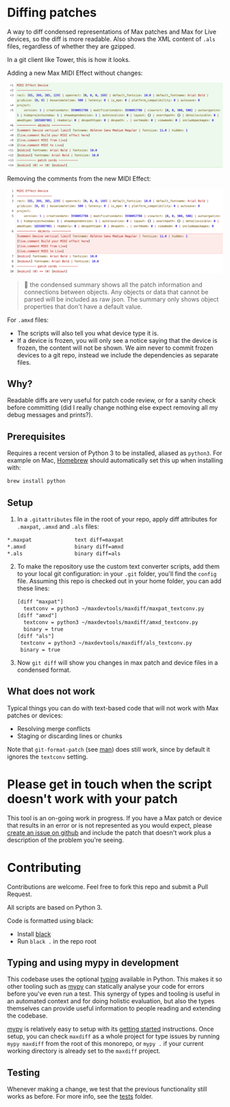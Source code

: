 # Diffing patches

A way to diff condensed representations of Max patches and Max for Live devices, so the diff is more readable. Also shows the XML content of `.als` files, regardless of whether they are gzipped.

In a git client like Tower, this is how it looks.

Adding a new Max MIDI Effect without changes:

![Adding](add-midi-effect.png)

Removing the comments from the new MIDI Effect:

![Removing](remove-comments.png)

> :pushpin: the condensed summary shows all the patch information and connections between objects. Any objects or data that cannot be parsed will be included as raw json. The summary only shows object properties that don't have a default value.

For `.amxd` files:
* The scripts will also tell you what device type it is. 
* If a device is frozen, you will only see a notice saying that the device is frozen, the content will not be shown. We aim never to commit frozen devices to a git repo, instead we include the dependencies as separate files.

## Why?

Readable diffs are very useful for patch code review, or for a sanity check before committing (did I really change nothing else expect removing all my debug messages and prints?).

## Prerequisites

Requires a recent version of Python 3 to be installed, aliased as `python3`. For example on Mac, [Homebrew](https://brew.sh/) should automatically set this up when installing with:

```bash
brew install python
```

## Setup

1. In a `.gitattributes` file in the root of your repo, apply diff attributes for `.maxpat`, `.amxd` and `.als` files:
```text
*.maxpat              text diff=maxpat
*.amxd                binary diff=amxd
*.als                 binary diff=als
```

2. To make the repository use the custom text converter scripts, add them to your local git configuration: in your `.git` folder, you'll find the `config` file. Assuming this repo is checked out in your home folder, you can add these lines:

   ```text
   [diff "maxpat"]
     textconv = python3 ~/maxdevtools/maxdiff/maxpat_textconv.py
   [diff "amxd"]
     textconv = python3 ~/maxdevtools/maxdiff/amxd_textconv.py
     binary = true
   [diff "als"]
    textconv = python3 ~/maxdevtools/maxdiff/als_textconv.py
    binary = true
   ```

3. Now `git diff` will show you changes in max patch and device files in a condensed format.

## What does not work

Typical things you can do with text-based code that will not work with Max patches or devices:
* Resolving merge conflicts
* Staging or discarding lines or chunks

Note that `git-format-patch` (see [man](https://git-scm.com/docs/git-format-patch)) does still work, since by default it ignores the `textconv` setting.

# Please get in touch when the script doesn't work with your patch

This tool is an on-going work in progress. If you have a Max patch or device that results in an error or is not represented as you would expect, please [create an issue on github](https://github.com/Ableton/maxdevtools/issues) and include the patch that doesn't work plus a description of the problem you're seeing.

# Contributing

Contributions are welcome. Feel free to fork this repo and submit a Pull Request.

All scripts are based on Python 3. 

Code is formatted using black:
* Install [black](https://pypi.org/project/black/)
* Run `black .` in the repo root

## Typing and using mypy in development

This codebase uses the optional [typing](https://docs.python.org/3/library/typing.html) available in Python. This makes it so other tooling such as [mypy](https://mypy-lang.org/) can statically analyse your code for errors before you've even run a test. This synergy of types and tooling is useful in an automated context and for doing holistic evaluation, but also the types themselves can provide useful information to people reading and extending the codebase.

[mypy](https://mypy-lang.org/) is relatively easy to setup with its [getting started](https://mypy.readthedocs.io/en/stable/getting_started.html) instructions. Once setup, you can check `maxdiff` as a whole project for type issues by running `mypy maxdiff` from the root of this monorepo, or `mypy .` if your current working directory is already set to the `maxdiff` project.


## Testing

Whenever making a change, we test that the previous functionality still works as before. For more info, see the [tests](tests/) folder.
